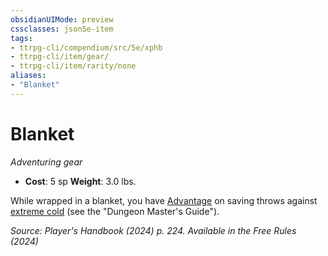 ```yaml
---
obsidianUIMode: preview
cssclasses: json5e-item
tags:
- ttrpg-cli/compendium/src/5e/xphb
- ttrpg-cli/item/gear/
- ttrpg-cli/item/rarity/none
aliases: 
- "Blanket"
---
```

# Blanket
*Adventuring gear*  


- **Cost**: 5 sp
**Weight**: 3.0 lbs.

While wrapped in a blanket, you have [Advantage](3-Compendium/rules/variant-rules/advantage-xphb.md) on saving throws against [extreme cold](3-Compendium/traps-hazards/extreme-cold-xdmg.md) (see the "Dungeon Master's Guide").

*Source: Player's Handbook (2024) p. 224. Available in the Free Rules (2024)*